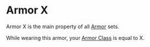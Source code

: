 # Armor X

Armor X is the main property of all [Armor](../../../Armor.md) sets.

While wearing this armor, your [Armor Class](../../../../Player%20Characters/Derived%20Statistics/Armor%20Class.md) is equal to X.
